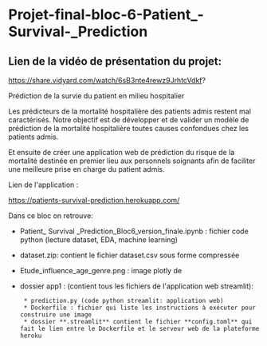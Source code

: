 # Projet-final-bloc-6-Patient_-Survival-_Prediction

## Lien de la vidéo de présentation du projet:

https://share.vidyard.com/watch/6sB3nte4rewz9JrhtcVdkf?


Prédiction de la survie du patient en milieu hospitalier

Les prédicteurs de la mortalité hospitalière des patients admis restent mal caractérisés. Notre objectif est de développer et de valider un modèle de prédiction de la mortalité hospitalière toutes causes confondues chez les patients admis. 


Et ensuite de créer une application web de prédiction du risque de la mortalité destinée en premier lieu aux personnels soignants afin de faciliter une meilleure prise en charge du patient admis.

Lien de l'application : 

https://patients-survival-prediction.herokuapp.com/


Dans ce bloc on retrouve:
 - Patient_ Survival _Prediction_Bloc6_version_finale.ipynb : fichier code python (lecture dataset, EDA, machine learning) 
 
 - dataset.zip: contient le fichier dataset.csv sous forme compressée
 
 - Etude_influence_age_genre.png : image plotly de 
 
 - dossier app1 : (contient tous les fichiers de l'application web streamlit):
 
        * prediction.py (code python streamlit: application web)
        * Dockerfile : fichier qui liste les instructions à exécuter pour construire une image
        * dossier **.streamlit** contient le fichier **config.toml** qui fait le lien entre le Dockerfile et le serveur web de la plateforme heroku
        
